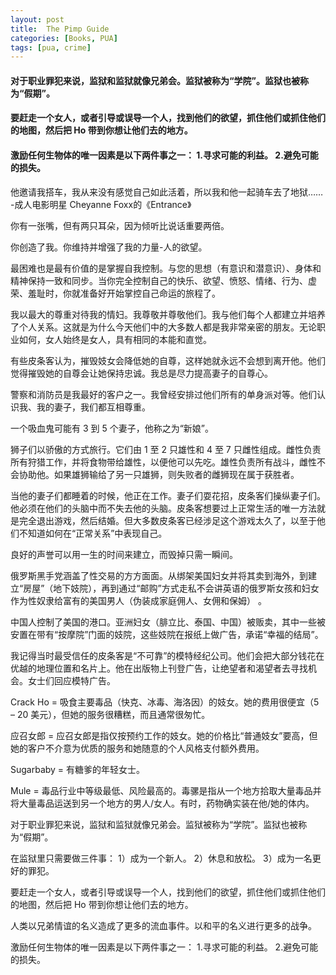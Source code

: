```yaml
---
layout: post
title:  The Pimp Guide
categories: [Books, PUA]
tags: [pua, crime]
---
```

#### 对于职业罪犯来说，监狱和监狱就像兄弟会。监狱被称为“学院”。监狱也被称为“假期”。
#### 要赶走一个女人，或者引导或误导一个人，找到他们的欲望，抓住他们或抓住他们的地图，然后把 Ho 带到你想让他们去的地方。
#### 激励任何生物体的唯一因素是以下两件事之一： 1.寻求可能的利益。 2.避免可能的损失。
<!-- more -->
他邀请我搭车，我从来没有感觉自己如此活着，所以我和他一起骑车去了地狱…… -成人电影明星 Cheyanne Foxx的《Entrance》

你有一张嘴，但有两只耳朵，因为倾听比说话重要两倍。

你创造了我。你维持并增强了我的力量-人的欲望。

最困难也是最有价值的是掌握自我控制。与您的思想（有意识和潜意识）、身体和精神保持一致和同步。当你完全控制自己的快乐、欲望、愤怒、情绪、行为、虚荣、羞耻时，你就准备好开始掌控自己命运的旅程了。

我以最大的尊重对待我的情妇。我尊敬并尊敬他们。我与他们每个人都建立并培养了个人关系。这就是为什么今天他们中的大多数人都是我非常亲密的朋友。无论职业如何，女人始终是女人，具有相同的本能和直觉。

有些皮条客认为，摧毁妓女会降低她的自尊，这样她就永远不会想到离开他。他们觉得摧毁她的自尊会让她保持忠诚。我总是尽力提高妻子的自尊心。

警察和消防员是我最好的客户之一。我曾经安排过他们所有的单身派对等。他们认识我、我的妻子，我们都互相尊重。

一个吸血鬼可能有 3 到 5 个妻子，他称之为“新娘”。

狮子们以骄傲的方式旅行。它们由 1 至 2 只雄性和 4 至 7 只雌性组成。雌性负责所有狩猎工作，并将食物带给雄性，以便他可以先吃。雄性负责所有战斗，雌性不会协助他。如果雄狮输给了另一只雄狮，则失败者的雌狮现在属于获胜者。

当他的妻子们都睡着的时候，他正在工作。妻子们耍花招，皮条客们操纵妻子们。他必须在他们的头脑中而不失去他的头脑。皮条客想要过上正常生活的唯一方法就是完全退出游戏，然后结婚。但大多数皮条客已经涉足这个游戏太久了，以至于他们不知道如何在“正常关系”中表现自己。

良好的声誉可以用一生的时间来建立，而毁掉只需一瞬间。

俄罗斯黑手党涵盖了性交易的方方面面。从绑架美国妇女并将其卖到海外，到建立“房屋”（地下妓院），再到通过“邮购”方式走私不会讲英语的俄罗斯女孩和妇女作为性奴隶给富有的美国男人（伪装成家庭佣人、女佣和保姆） 。

中国人控制了美国的港口。亚洲妇女（腓立比、泰国、中国）被贩卖，其中一些被安置在带有“按摩院”门面的妓院，这些妓院在报纸上做广告，承诺“幸福的结局”。

我记得当时最受信任的皮条客是“不可靠”的模特经纪公司。他们会把大部分钱花在优越的地理位置和名片上。他在出版物上刊登广告，让绝望者和渴望者去寻找机会。女士们回应模特广告。

Crack Ho = 吸食主要毒品（快克、冰毒、海洛因）的妓女。她的费用很便宜（5 – 20 美元），但她的服务很糟糕，而且通常很匆忙。

应召女郎 = 应召女郎是指仅按预约工作的妓女。她的价格比“普通妓女”要高，但她的客户不介意为优质的服务和她随意的个人风格支付额外费用。

Sugarbaby = 有糖爹的年轻女士。

Mule = 毒品行业中等级最低、风险最高的。毒骡是指从一个地方拾取大量毒品并将大量毒品运送到另一个地方的男人/女人。有时，药物确实装在他/她的体内。

对于职业罪犯来说，监狱和监狱就像兄弟会。监狱被称为“学院”。监狱也被称为“假期”。

在监狱里只需要做三件事： 1）成为一个新人。 2）休息和放松。 3）成为一名更好的罪犯。

要赶走一个女人，或者引导或误导一个人，找到他们的欲望，抓住他们或抓住他们的地图，然后把 Ho 带到你想让他们去的地方。

人类以兄弟情谊的名义造成了更多的流血事件。以和平的名义进行更多的战争。

激励任何生物体的唯一因素是以下两件事之一： 1.寻求可能的利益。 2.避免可能的损失。
